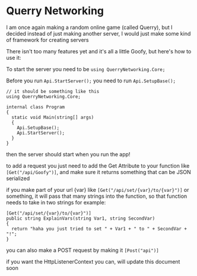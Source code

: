 # Querry Networking
I am once again making a random online game (called Querry), but I decided instead of just making another server, I would just make some kind of framework for creating servers

There isn't too many features yet and it's all a little Goofy, but here's how to use it:

To start the server you need to be ```using QuerryNetworking.Core;```

Before you run ```Api.StartServer();``` you need to run ```Api.SetupBase();```

```
// it should be something like this
using QuerryNetworking.Core;

internal class Program
{
  static void Main(string[] args)
  {
    Api.SetupBase();
    Api.StartServer();
  }
}

```

then the server should start when you run the app!

to add a request you just need to add the Get Attribute to your function like ```[Get("/api/Goofy")]```, and make sure it returns something that can be JSON serialized

if you make part of your url {var} like ```[Get("/api/set/{var}/to/{var}")]``` or something, it will pass that many strings into the function, so that function needs to take in two strings
for example:
```
[Get("/api/set/{var}/to/{var}")]
public string ExplainVars(string Var1, string SecondVar)
{
  return "haha you just tried to set " + Var1 + " to " + SecondVar + "!";
}
```

you can also make a POST request by making it ```[Post("api")]```

if you want the HttpListenerContext you can, will update this document soon

